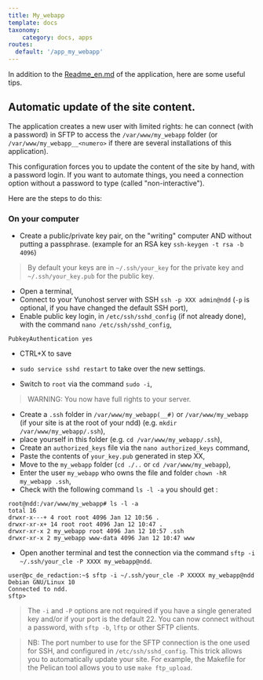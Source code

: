 ```yaml
---
title: My_webapp
template: docs
taxonomy:
    category: docs, apps
routes:
  default: '/app_my_webapp'
---
```

In addition to the [Readme_en.md](https://github.com/YunoHost-Apps/my_webapp_ynh/blob/testing/README_fr.md) of the application, here are some useful tips.

## Automatic update of the site content.
The application creates a new user with limited rights: he can connect (with a password) in SFTP to access the `/var/www/my_webapp` folder (or `/var/www/my_webapp__<numero>` if there are several installations of this application).

This configuration forces you to update the content of the site by hand, with a password login.
If you want to automate things, you need a connection option without a password to type (called "non-interactive").

Here are the steps to do this:

### On your computer
- Create a public/private key pair, on the "writing" computer AND without putting a passphrase. (example for an RSA key `ssh-keygen -t rsa -b 4096`)

>By default your keys are in `~/.ssh/your_key` for the private key and `~/.ssh/your_key.pub` for the public key.
- Open a terminal,
- Connect to your Yunohost server with SSH `ssh -p XXX admin@ndd` (`-p` is optional, if you have changed the default SSH port),
- Enable public key login, in `/etc/ssh/sshd_config` (if not already done), with the command `nano /etc/ssh/sshd_config`,
```
PubkeyAuthentication yes
```
- CTRL+X to save
- `sudo service sshd restart` to take over the new settings.

- Switch to `root` via the command `sudo -i`,

>WARNING: You now have full rights to your server.
- Create a `.ssh` folder in `/var/www/my_webapp(__#)` or `/var/www/my_webapp` (if your site is at the root of your ndd) (e.g. `mkdir /var/www/my_webapp/.ssh`),
- place yourself in this folder (e.g. `cd /var/www/my_webapp/.ssh`),
- Create an `authorized_keys` file via the `nano authorized_keys` command,
- Paste the contents of `your_key.pub` generated in step XX,
- Move to the `my_webapp` folder (`cd ./..` or `cd /var/www/my_webapp`),
- Enter the user `my_webapp` who owns the file and folder `chown -hR my_webapp .ssh`,
- Check with the following command `ls -l -a` you should get :
```
root@ndd:/var/www/my_webapp# ls -l -a
total 16
drwxr-x---+ 4 root root 4096 Jan 12 10:56 .
drwxr-xr-x+ 14 root root 4096 Jan 12 10:47 .
drwxr-xr-x 2 my_webapp root 4096 Jan 12 10:57 .ssh
drwxr-xr-x 2 my_webapp www-data 4096 Jan 12 10:47 www
```
- Open another terminal and test the connection via the command `sftp -i ~/.ssh/your_cle -P XXXX my_webapp@ndd`.
```
user@pc_de_redaction:~$ sftp -i ~/.ssh/your_cle -P XXXXX my_webapp@ndd
Debian GNU/Linux 10
Connected to ndd.
sftp>
```

>The `-i` and `-P` options are not required if you have a single generated key and/or if your port is the default 22.
You can now connect without a password, with `sftp -b`, `lftp` or other SFTP clients.

>NB: The port number to use for the SFTP connection is the one used for SSH, and configured in `/etc/ssh/sshd_config`.
This trick allows you to automatically update your site. For example, the Makefile for the Pelican tool allows you to use `make ftp_upload`.
